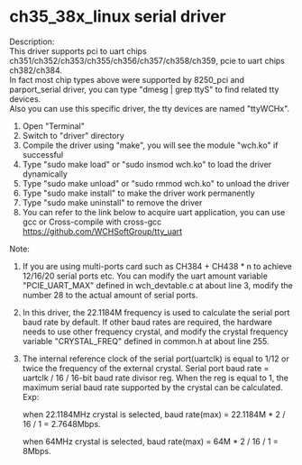 # ch35_38x_linux serial driver

Description:  
	This driver supports pci to uart chips ch351/ch352/ch353/ch355/ch356/ch357/ch358/ch359, pcie to uart chips ch382/ch384.  
	In fact most chip types above were supported by 8250_pci and parport_serial driver, you can type "dmesg | grep ttyS" to find related tty devices.  
	Also you can use this specific driver, the tty devices are named "ttyWCHx".  

1. Open "Terminal"
2. Switch to "driver" directory
3. Compile the driver using "make", you will see the module "wch.ko" if successful
4. Type "sudo make load" or "sudo insmod wch.ko" to load the driver dynamically
5. Type "sudo make unload" or "sudo rmmod wch.ko" to unload the driver
6. Type "sudo make install" to make the driver work permanently
7. Type "sudo make uninstall" to remove the driver
8. You can refer to the link below to acquire uart application, you can use gcc or Cross-compile with cross-gcc
   https://github.com/WCHSoftGroup/tty_uart

Note:  

 1. If you are using multi-ports card such as CH384 + CH438 * n to achieve 12/16/20 serial ports etc.  You can modify the uart amount variable "PCIE_UART_MAX" defined in wch_devtable.c at about line 3, modify the number 28 to the actual amount of serial ports.

 2. In this driver, the 22.1184M frequency is used to calculate the serial port baud rate by default. If other baud rates are required, the hardware needs to use other frequency crystal, and modify the crystal frequency variable "CRYSTAL_FREQ" defined in common.h at about line 255. 

 3. The internal reference clock of the serial port(uartclk) is equal to 1/12 or twice the frequency of the external crystal. Serial port baud rate = uartclk / 16 / 16-bit baud rate divisor reg. When the reg is equal to 1, the maximum serial baud rate supported by the crystal can be calculated. Exp:

    when 22.1184MHz crystal is selected, baud rate(max) = 22.1184M * 2 / 16 / 1 = 2.7648Mbps.

    when 64MHz crystal is selected, baud rate(max) = 64M * 2 / 16 / 1 = 8Mbps.

